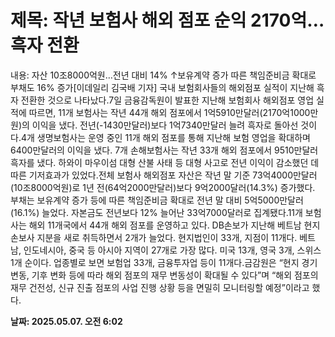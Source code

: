 # **제목: 작년 보험사 해외 점포 순익 2170억…흑자 전환**

  내용: 자산 10조8000억원…전년 대비 14% ↑보유계약 증가 따른 책임준비금 확대로 부채도 16% 증가[이데일리 김국배 기자] 국내 보험회사들의 해외점포 실적이 지난해 흑자 전환한 것으로 나타났다.7일 금융감독원이 발표한 지난해 보험회사 해외점포 영업 실적에 따르면, 11개 보험사는 작년 44개 해외 점포에서 1억5910만달러(2170억1000만원)의 이익을 냈다. 전년(-1430만달러)보다 1억7340만달러 늘려 흑자로 돌아선 것이다.4개 생명보험사는 운영 중인 11개 해외 점포를 통해 지난해 보험 영업을 확대하며 6400만달러의 이익을 냈다. 7개 손해보험사는 작년 33개 해외 점포에서 9510만달러 흑자를 냈다. 하와이 마우이섬 대형 산불 사태 등 대형 사고로 전년 이익이 감소했던 데 따른 기저효과가 있었다.전체 보험사 해외점포 자산은 작년 말 기준 73억4000만달러(10조8000억원)로 1년 전(64억2000만달러)보다 9억2000달러(14.3%) 증가했다. 부채는 보유계약 증가 등에 따른 책임준비금 확대로 전년 말 대비 5억5000만달러(16.1%) 늘었다. 자본금도 전년보다 12% 늘어난 33억7000달러로 집계됐다.11개 보험사는 해외 11개국에서 44개 해외 점포를 운영하고 있다. DB손보가 지난해 베트남 현지 손보사 지분을 새로 취득하면서 2개가 늘었다. 현지법인이 33개, 지점이 11개다. 베트남, 인도네시아, 중국 등 아시아 지역이 27개로 가장 많다. 미국 13개, 영국 3개, 스위스 1개 순이다. 업종별로 보면 보험업 33개, 금융투자업 등이 11개다.금감원은 “현지 경기 변동, 기후 변화 등에 따라 해외 점포의 재무 변동성이 확대될 수 있다”며 “해외 점포의 재무 건전성, 신규 진출 점포의 사업 진행 상황 등을 면밀히 모니터링할 예정”이라고 했다.

  **날짜: 2025.05.07. 오전 6:02**